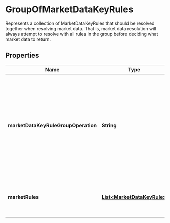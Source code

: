 

# GroupOfMarketDataKeyRules

Represents a collection of MarketDataKeyRules that should be resolved together when resolving market data.  That is, market data resolution will always attempt to resolve with all rules in the group  before deciding what market data to return.

## Properties

| Name | Type | Description | Notes |
|------------ | ------------- | ------------- | -------------|
|**marketDataKeyRuleGroupOperation** | **String** | The operation that will be used to process the collection of market data items and failures found on resolution  into a single market data item or failure to be used. |  |
|**marketRules** | [**List&lt;MarketDataKeyRule&gt;**](MarketDataKeyRule.md) | The rules that should be grouped together in market data resolution. |  |




